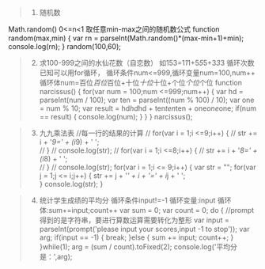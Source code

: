 > 1. 随机数

Math.random() 0<=n<1
取任意min-max之间的随机数公式
function random(max,min) {
	var rn = parseInt(Math.random()*(max-min+1)+min);
	console.log(rn);
}
random(100,60);

> 2. 求100-999之间的水仙花数（自恋数）
如153=1*1*1+5*5*5+3*3*3
循环次数已知可以用for循环，
循环条件num<=999,循环变量num=100,num++
循环体num=百位*百位*百位+十位*十位*十位+个位*个位*个位
function narcissus() {
	for(var num = 100;num <=999;num++) {
		var hd = parseInt(num / 100);
		var ten = parseInt((num % 100) / 10);
		var one = num % 10;
		var result = hd*hd*hd + ten*ten*ten + one*one*one;
		if(num == result) {
			console.log(num);
		}
	}
}
narcissus();

> 3. 九九乘法表
//每一行的结果的计算
// for(var i = 1;i <=9;i++) {
// 	str += i + '*9=' + (i*9) + ' ';  
// }
// console.log(str);
// for(var i = 1;i <=8;i++) {
// 	str += i + '*8=' + (i*8) + ' ';  
// }
// console.log(str);
for(var i = 1;i <= 9;i++) {
	var str = "";
	for(var j = 1;j <= i;j++) {
		str += j + '*' + i + '=' + i*j + ' ';  
	}
	console.log(str);
}

> 4. 统计学生成绩的平均分
循环条件input!=-1
循环变量:input
循环体:sum+=input;count++
var sum = 0;
var count = 0;
do {
//prompt得到的是字符串，要进行算数运算需要转化为整形
var input = parseInt(prompt('please input your scores,input -1 to stop'));
var arg;
if(input == -1) {
  break;
}else {
  sum += input;
  count++;
  }
}while(1);
arg = (sum / count).toFixed(2);
console.log('平均分是：',arg);
		
